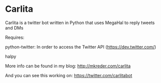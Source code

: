 Carlita
=======

Carlita is a twitter bot written in Python that uses MegaHal to reply tweets and DMs

Requires:

python-twitter: In order to access the Twitter API (https://dev.twitter.com/)

halpy 


More info can be found in my blog:
http://mkreder.com/carlita 


And you can see this working on:
https://twitter.com/carlitabot
